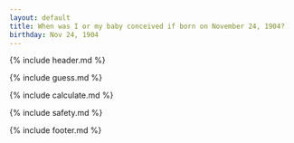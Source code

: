 ```yaml
---
layout: default
title: When was I or my baby conceived if born on November 24, 1904?
birthday: Nov 24, 1904
---
```


{% include header.md %}

{% include guess.md %}

{% include calculate.md %}

{% include safety.md %}

{% include footer.md %}



